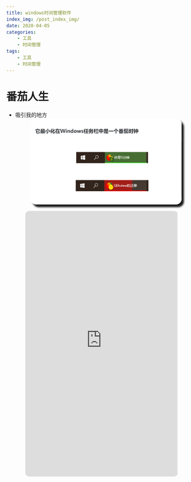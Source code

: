 ```yaml
---
title: windows时间管理软件
index_img: /post_index_img/
date: 2020-04-05
categories:
    - 工具
    - 时间管理
tags:
    - 工具
    - 时间管理
---
```


<style type="text/css">  
    body b,body strong{ color: #F07172; }
    .katex *{ color: #139f64; }
    html body img{ border-radius: 15px;box-shadow: 6px 7px 4px; }
    body .mord .cjk_fallback{ color: white; }
</style>


# 番茄人生

- 吸引我的地方
    <center>
    <img src="windows-%E6%97%B6%E9%97%B4%E7%AE%A1%E7%90%86%E8%BD%AF%E4%BB%B6/2020-04-05-09-46-18.png" width=400px/>
    <center>

<center>

<iframe name="uFrame" src="http://www.tomatolist.com/" width="80%" height="700px" scrolling=yes frameborder="0" style="border-radius: 10px"></iframe>

</center>
